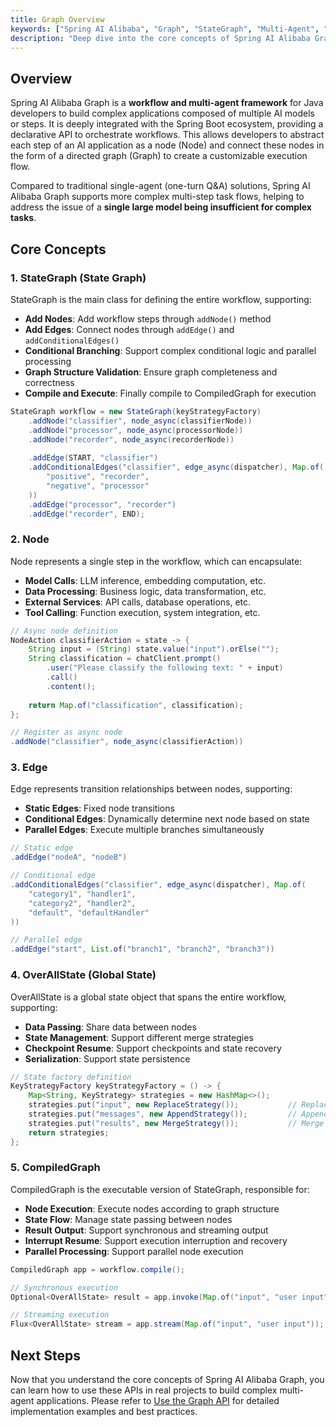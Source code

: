 ```yaml
---
title: Graph Overview
keywords: ["Spring AI Alibaba", "Graph", "StateGraph", "Multi-Agent", "Workflow"]
description: "Deep dive into the core concepts of Spring AI Alibaba Graph framework, including StateGraph, Node, Edge, CompiledGraph and other fundamental components."
---
```


## Overview

Spring AI Alibaba Graph is a **workflow and multi-agent framework** for Java developers to build complex applications composed of multiple AI models or steps. It is deeply integrated with the Spring Boot ecosystem, providing a declarative API to orchestrate workflows. This allows developers to abstract each step of an AI application as a node (Node) and connect these nodes in the form of a directed graph (Graph) to create a customizable execution flow.

Compared to traditional single-agent (one-turn Q&A) solutions, Spring AI Alibaba Graph supports more complex multi-step task flows, helping to address the issue of a **single large model being insufficient for complex tasks**.

## Core Concepts

### 1. StateGraph (State Graph)

StateGraph is the main class for defining the entire workflow, supporting:

- **Add Nodes**: Add workflow steps through `addNode()` method
- **Add Edges**: Connect nodes through `addEdge()` and `addConditionalEdges()`
- **Conditional Branching**: Support complex conditional logic and parallel processing
- **Graph Structure Validation**: Ensure graph completeness and correctness
- **Compile and Execute**: Finally compile to CompiledGraph for execution

```java
StateGraph workflow = new StateGraph(keyStrategyFactory)
    .addNode("classifier", node_async(classifierNode))
    .addNode("processor", node_async(processorNode))
    .addNode("recorder", node_async(recorderNode))
    
    .addEdge(START, "classifier")
    .addConditionalEdges("classifier", edge_async(dispatcher), Map.of(
        "positive", "recorder",
        "negative", "processor"
    ))
    .addEdge("processor", "recorder")
    .addEdge("recorder", END);
```

### 2. Node

Node represents a single step in the workflow, which can encapsulate:

- **Model Calls**: LLM inference, embedding computation, etc.
- **Data Processing**: Business logic, data transformation, etc.
- **External Services**: API calls, database operations, etc.
- **Tool Calling**: Function execution, system integration, etc.

```java
// Async node definition
NodeAction classifierAction = state -> {
    String input = (String) state.value("input").orElse("");
    String classification = chatClient.prompt()
        .user("Please classify the following text: " + input)
        .call()
        .content();
    
    return Map.of("classification", classification);
};

// Register as async node
.addNode("classifier", node_async(classifierAction))
```

### 3. Edge

Edge represents transition relationships between nodes, supporting:

- **Static Edges**: Fixed node transitions
- **Conditional Edges**: Dynamically determine next node based on state
- **Parallel Edges**: Execute multiple branches simultaneously

```java
// Static edge
.addEdge("nodeA", "nodeB")

// Conditional edge
.addConditionalEdges("classifier", edge_async(dispatcher), Map.of(
    "category1", "handler1",
    "category2", "handler2",
    "default", "defaultHandler"
))

// Parallel edge
.addEdge("start", List.of("branch1", "branch2", "branch3"))
```

### 4. OverAllState (Global State)

OverAllState is a global state object that spans the entire workflow, supporting:

- **Data Passing**: Share data between nodes
- **State Management**: Support different merge strategies
- **Checkpoint Resume**: Support checkpoints and state recovery
- **Serialization**: Support state persistence

```java
// State factory definition
KeyStrategyFactory keyStrategyFactory = () -> {
    Map<String, KeyStrategy> strategies = new HashMap<>();
    strategies.put("input", new ReplaceStrategy());           // Replace strategy
    strategies.put("messages", new AppendStrategy());         // Append strategy
    strategies.put("results", new MergeStrategy());           // Merge strategy
    return strategies;
};
```

### 5. CompiledGraph

CompiledGraph is the executable version of StateGraph, responsible for:

- **Node Execution**: Execute nodes according to graph structure
- **State Flow**: Manage state passing between nodes
- **Result Output**: Support synchronous and streaming output
- **Interrupt Resume**: Support execution interruption and recovery
- **Parallel Processing**: Support parallel node execution

```java
CompiledGraph app = workflow.compile();

// Synchronous execution
Optional<OverAllState> result = app.invoke(Map.of("input", "user input"));

// Streaming execution
Flux<OverAllState> stream = app.stream(Map.of("input", "user input"));
```

## Next Steps

Now that you understand the core concepts of Spring AI Alibaba Graph, you can learn how to use these APIs in real projects to build complex multi-agent applications. Please refer to [Use the Graph API](./use-graph-api) for detailed implementation examples and best practices.
